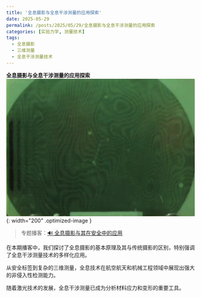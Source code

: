 ```yaml
---
title: '全息摄影与全息干涉测量的应用探索'
date: 2025-05-29
permalink: /posts/2025/05/29/全息摄影与全息干涉测量的应用探索
categories: [实验力学, 测量技术]
tags:
  - 全息摄影
  - 三维测量
  - 全息干涉测量技术 
---
```


**全息摄影与全息干涉测量的应用探索**  
![全息图](/images/posts/全息干涉条纹.PNG){: width="200" .optimized-image }


> 专题播客：[🔊 全息摄影与其在安全中的应用](https://monica.im/ai-podcast/share?id=63a79bda-7be2-4b52-b9a5-8e66e38e0f1b)

在本期播客中，我们探讨了全息摄影的基本原理及其与传统摄影的区别，特别强调了全息干涉测量技术的多样化应用。

从安全标签到复杂的三维测量，全息技术在航空航天和机械工程领域中展现出强大的非侵入性检测能力。

随着激光技术的发展，全息干涉测量已成为分析材料应力和变形的重要工具。